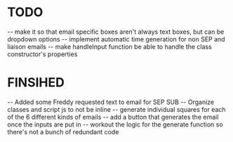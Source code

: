 # TODO
-- make it so that email specific boxes aren't always text boxes, but can be dropdown options
-- implement automatic time generation for non SEP and liaison emails
-- make handleInput function be able to handle the class constructor's properties

# FINSIHED
-- Added some Freddy requested text to email for SEP SUB
-- Organize classes and script js to not be inline
-- generate individual squares for each of the 6 different kinds of emails
-- add a button that generates the email once the inputs are put in
-- workout the logic for the generate function so there's not a bunch of redundant code